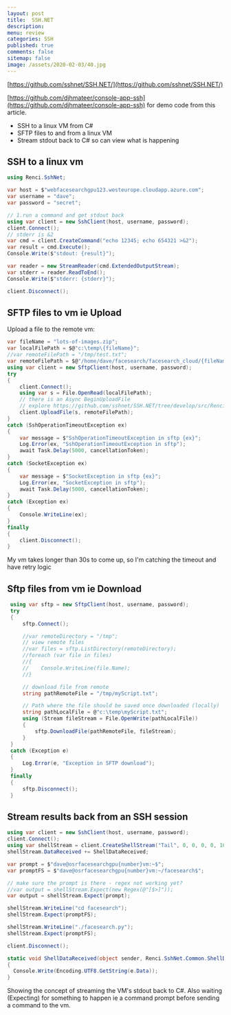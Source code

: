 ```yaml
---
layout: post
title:  SSH.NET
description: 
menu: review
categories: SSH 
published: true 
comments: false     
sitemap: false
image: /assets/2020-02-03/40.jpg
---
```


<!-- [![Bitcoin logo](/assets/2021-02-19/bitcoin.svg "Bitcoin"){:width="500px"}](/assets/2021-02-19/bitcoin.svg) -->

[https://github.com/sshnet/SSH.NET/](https://github.com/sshnet/SSH.NET/)

[https://github.com/djhmateer/console-app-ssh](https://github.com/djhmateer/console-app-ssh) for demo code from this article.

- SSH to a linux VM from C#
- SFTP files to and from a linux VM
- Stream stdout back to C# so can view what is happening

## SSH to a linux vm

```cs
using Renci.SshNet;

var host = $"webfacesearchgpu123.westeurope.cloudapp.azure.com";
var username = "dave";
var password = "secret";

// 1.run a command and get stdout back
using var client = new SshClient(host, username, password);
client.Connect();
// stderr is &2
var cmd = client.CreateCommand("echo 12345; echo 654321 >&2");
var result = cmd.Execute();
Console.Write($"stdout: {result}");

var reader = new StreamReader(cmd.ExtendedOutputStream);
var stderr = reader.ReadToEnd();
Console.Write($"stderr: {stderr}");

client.Disconnect();
```

## SFTP files to vm ie Upload

Upload a file to the remote vm:

```cs
var fileName = "lots-of-images.zip";
var localFilePath = $@"c:\temp\{fileName}";
//var remoteFilePath = "/tmp/test.txt";
var remoteFilePath = $@"/home/dave/facesearch/facesearch_cloud/{fileName}";
using var client = new SftpClient(host, username, password);
try
{
    client.Connect();
    using var s = File.OpenRead(localFilePath);
    // there is an Async BeginUploadFile
    // explore https://github.com/sshnet/SSH.NET/tree/develop/src/Renci.SshNet.Tests/Classes
    client.UploadFile(s, remoteFilePath);
}
catch (SshOperationTimeoutException ex)
{
    var message = $"SshOperationTimeoutException in sftp {ex}";
    Log.Error(ex, "SshOperationTimeoutException in sftp");
    await Task.Delay(5000, cancellationToken);
}
catch (SocketException ex)
{
    var message = $"SocketException in sftp {ex}";
    Log.Error(ex, "SocketException in sftp");
    await Task.Delay(5000, cancellationToken);
}
catch (Exception ex)
{
    Console.WriteLine(ex);
}
finally
{
    client.Disconnect();
}
```

My vm takes longer than 30s to come up, so I'm catching the timeout and have retry logic

## Sftp files from vm ie Download

```cs
 using var sftp = new SftpClient(host, username, password);
 try
 {
     sftp.Connect();

     //var remoteDirectory = "/tmp";
     // view remote files
     //var files = sftp.ListDirectory(remoteDirectory);
     //foreach (var file in files)
     //{
     //    Console.WriteLine(file.Name);
     //}

     // download file from remote
     string pathRemoteFile = "/tmp/myScript.txt";

     // Path where the file should be saved once downloaded (locally)
     string pathLocalFile = @"c:\temp\myScript.txt";
     using (Stream fileStream = File.OpenWrite(pathLocalFile))
     {
         sftp.DownloadFile(pathRemoteFile, fileStream);
     }
 }
 catch (Exception e)
 {
     Log.Error(e, "Exception in SFTP download");
 }
 finally
 {
     sftp.Disconnect();
 }

```

## Stream results back from an SSH session

```cs
using var client = new SshClient(host, username, password);
client.Connect();
using var shellStream = client.CreateShellStream("Tail", 0, 0, 0, 0, 1024);
shellStream.DataReceived += ShellDataReceived;

var prompt = $"dave@osrfacesearchgpu{number}vm:~$";
var promptFS = $"dave@osrfacesearchgpu{number}vm:~/facesearch$";

// make sure the prompt is there - regex not working yet?
//var output = shellStream.Expect(new Regex(@"[$>]"));
var output = shellStream.Expect(prompt);

shellStream.WriteLine("cd facesearch");
shellStream.Expect(promptFS);

shellStream.WriteLine("./facesearch.py");
shellStream.Expect(promptFS);

client.Disconnect();

static void ShellDataReceived(object sender, Renci.SshNet.Common.ShellDataEventArgs e)
{
  Console.Write(Encoding.UTF8.GetString(e.Data));
}
```

Showing the concept of streaming the VM's stdout back to C#. Also waiting (Expecting) for something to happen ie a command prompt before sending a command to the vm.



